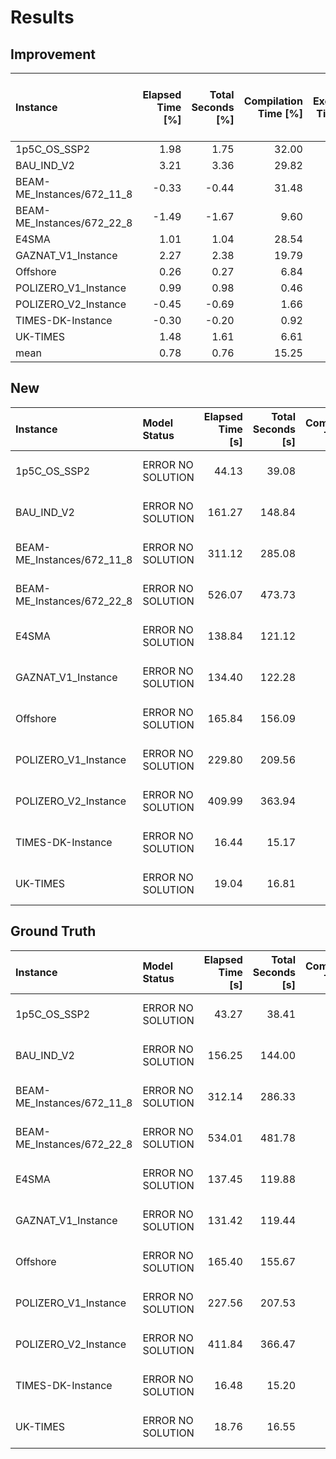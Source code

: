 # Results

## Improvement
| Instance                   |   Elapsed Time [%] |   Total Seconds [%] |   Compilation Time [%] |   Execution Time [%] |   Generation Time [%] |   Solver Time [%] |   Startup Time [%] |   Closedown Time [%] |   Highwater RSS [%] |   Highwater VSS [%] |   # Rows [%] |   # Columns [%] |   # Non Zeros [%] |   # Non Zeros per s [%] |
|:---------------------------|-------------------:|--------------------:|-----------------------:|---------------------:|----------------------:|------------------:|-------------------:|---------------------:|--------------------:|--------------------:|-------------:|----------------:|------------------:|------------------------:|
| 1p5C_OS_SSP2               |               1.98 |                1.75 |                  32.00 |                 0.80 |                  2.05 |               nan |               6.67 |                  nan |                0.65 |                1.30 |         0.00 |            0.00 |              0.00 |                   -2.01 |
| BAU_IND_V2                 |               3.21 |                3.36 |                  29.82 |                 2.89 |                  3.37 |               nan |               0.00 |                  nan |                0.22 |                0.00 |         0.00 |            0.00 |              0.00 |                   -3.26 |
| BEAM-ME_Instances/672_11_8 |              -0.33 |               -0.44 |                  31.48 |                -0.50 |                  1.04 |               nan |               0.00 |                  nan |                0.00 |                0.00 |         0.00 |            0.00 |              0.00 |                   -1.03 |
| BEAM-ME_Instances/672_22_8 |              -1.49 |               -1.67 |                   9.60 |                -1.69 |                  0.48 |               nan |             nan    |                  nan |                0.00 |                0.00 |         0.00 |            0.00 |              0.00 |                   -0.48 |
| E4SMA                      |               1.01 |                1.04 |                  28.54 |                 0.69 |                  1.58 |               nan |               6.67 |                  nan |                0.00 |                0.17 |         0.00 |            0.00 |              0.00 |                   -1.55 |
| GAZNAT_V1_Instance         |               2.27 |                2.38 |                  19.79 |                 1.99 |                  1.88 |               nan |             inf    |                  nan |               -0.27 |               -0.27 |         0.00 |            0.00 |              0.00 |                   -1.85 |
| Offshore                   |               0.26 |                0.27 |                   6.84 |                 0.25 |                 -0.03 |               nan |               6.67 |                  nan |                0.00 |                0.00 |         0.00 |            0.00 |              0.00 |                    0.03 |
| POLIZERO_V1_Instance       |               0.99 |                0.98 |                   0.46 |                 0.99 |                  0.92 |               nan |             nan    |                  nan |                0.40 |                0.40 |         0.00 |            0.00 |              0.00 |                   -0.91 |
| POLIZERO_V2_Instance       |              -0.45 |               -0.69 |                   1.66 |                -0.71 |                 -1.68 |               nan |              -6.25 |                  nan |               -0.07 |                0.00 |         0.00 |            0.00 |              0.00 |                    1.71 |
| TIMES-DK-Instance          |              -0.30 |               -0.20 |                   0.92 |                -0.34 |                  0.82 |               nan |              -6.25 |                  nan |                1.49 |                0.00 |         0.00 |            0.00 |              0.00 |                   -0.81 |
| UK-TIMES                   |               1.48 |                1.61 |                   6.61 |                 1.37 |                  1.32 |               nan |             inf    |                  nan |                0.00 |                0.00 |         0.00 |            0.00 |              0.00 |                   -1.30 |
| mean                       |               0.78 |                0.76 |                  15.25 |                 0.52 |                  1.07 |               nan |             inf    |                  nan |                0.22 |                0.15 |         0.00 |            0.00 |              0.00 |                   -1.04 |
## New
| Instance                   | Model Status      |   Elapsed Time [s] |   Total Seconds [s] |   Compilation Time [s] |   Execution Time [s] |   Generation Time [s] |   Solver Time [s] |   Startup Time [s] |   Closedown Time [s] |   Highwater RSS [GB] |   Highwater VSS [GB] |     # Rows |   # Columns |   # Non Zeros |   # Non Zeros per s | RHS [min, max]       | Bound [min, max]     | Matrix [min, max]    |
|:---------------------------|:------------------|-------------------:|--------------------:|-----------------------:|---------------------:|----------------------:|------------------:|-------------------:|---------------------:|---------------------:|---------------------:|-----------:|------------:|--------------:|--------------------:|:---------------------|:---------------------|:---------------------|
| 1p5C_OS_SSP2               | ERROR NO SOLUTION |              44.13 |               39.08 |                   1.55 |                37.52 |                 13.25 |               nan |               0.02 |                 0.00 |                 1.56 |                 1.56 |    624,436 |     863,666 |     4,650,991 |          351,018.19 | 9.222E-05, 3.258E+06 | 7.001E-06, 6.612E+07 | 6.977E-09, 2.535E+06 |
| BAU_IND_V2                 | ERROR NO SOLUTION |             161.27 |              148.84 |                   3.27 |               145.56 |                115.11 |               nan |               0.02 |                 0.00 |                 4.56 |                 4.56 |  6,750,106 |   6,399,364 |    40,479,629 |          351,660.40 | 1.566E-14, 2.285E+05 | 3.516E-09, 5.000E+04 | 1.623E-07, 3.352E+06 |
| BEAM-ME_Instances/672_11_8 | ERROR NO SOLUTION |             311.12 |              285.08 |                   0.78 |               284.28 |                245.23 |               nan |               0.02 |                 0.00 |                11.58 |                11.63 | 21,108,711 |  15,111,159 |   124,095,043 |          506,027.07 | 4.097E-06, 5.940E+05 | 2.680E-02, 2.676E+05 | 1.882E-04, 1.663E+04 |
| BEAM-ME_Instances/672_22_8 | ERROR NO SOLUTION |             526.07 |              473.73 |                   1.06 |               472.67 |                431.12 |               nan |               0.00 |                 0.00 |                20.56 |                20.66 | 37,645,140 |  27,331,345 |   218,532,379 |          506,888.67 | 1.405E-06, 5.940E+05 | 8.298E-03, 2.676E+05 | 2.675E-04, 1.663E+04 |
| E4SMA                      | ERROR NO SOLUTION |             138.84 |              121.12 |                   1.97 |               119.14 |                 55.34 |               nan |               0.02 |                 0.00 |                 5.93 |                 5.95 |  4,229,763 |   4,437,740 |    32,382,036 |          585,104.73 | 7.402E-16, 4.407E+06 | 9.557E-06, 1.000E+09 | 1.258E-09, 1.610E+06 |
| GAZNAT_V1_Instance         | ERROR NO SOLUTION |             134.40 |              122.28 |                   3.03 |               119.23 |                 93.00 |               nan |               0.01 |                 0.00 |                 3.69 |                 3.69 |  5,336,684 |   4,555,729 |    34,188,921 |          367,622.81 | 1.566E-14, 2.291E+05 | 3.516E-09, 3.000E+06 | 1.623E-07, 3.352E+06 |
| Offshore                   | ERROR NO SOLUTION |             165.84 |              156.09 |                   0.48 |               155.59 |                110.66 |               nan |               0.02 |                 0.00 |                 2.42 |                 2.42 |  3,326,614 |   2,091,377 |    13,911,856 |          125,721.66 | 1.000E+00, 6.000E+03 | NA, NA               | 2.546E-05, 2.735E+06 |
| POLIZERO_V1_Instance       | ERROR NO SOLUTION |             229.80 |              209.56 |                   3.27 |               206.30 |                113.22 |               nan |               0.00 |                 0.00 |                 7.59 |                 7.62 |  5,640,942 |   6,991,820 |    48,190,465 |          425,643.14 | 7.918E-19, 5.440E+05 | 3.837E-19, 1.000E+07 | 7.309E-08, 4.178E+06 |
| POLIZERO_V2_Instance       | ERROR NO SOLUTION |             409.99 |              363.94 |                   2.94 |               360.98 |                184.47 |               nan |               0.01 |                 0.00 |                13.67 |                13.73 | 10,540,301 |  13,847,195 |    69,064,648 |          374,397.04 | 1.918E-18, 8.825E+06 | 1.823E-19, 2.919E+07 | 9.620E-19, 2.269E+06 |
| TIMES-DK-Instance          | ERROR NO SOLUTION |              16.44 |               15.17 |                   1.75 |                13.41 |                  7.77 |               nan |               0.01 |                 0.00 |                 0.68 |                 0.67 |    867,042 |   1,031,037 |     4,740,351 |          610,398.02 | 3.577E-08, 7.453E+04 | 4.606E-05, 4.500E+04 | 1.909E-09, 4.282E+06 |
| UK-TIMES                   | ERROR NO SOLUTION |              19.04 |               16.81 |                   0.48 |                16.31 |                 10.75 |               nan |               0.02 |                 0.00 |                 0.87 |                 0.87 |    875,780 |     932,609 |     6,883,510 |          640,326.51 | 4.659E-05, 6.697E+05 | 6.000E-04, 5.867E+05 | 2.793E-11, 3.746E+05 |
## Ground Truth
| Instance                   | Model Status      |   Elapsed Time [s] |   Total Seconds [s] |   Compilation Time [s] |   Execution Time [s] |   Generation Time [s] |   Solver Time [s] |   Startup Time [s] |   Closedown Time [s] |   Highwater RSS [GB] |   Highwater VSS [GB] |     # Rows |   # Columns |   # Non Zeros |   # Non Zeros per s | RHS [min, max]       | Bound [min, max]     | Matrix [min, max]    |
|:---------------------------|:------------------|-------------------:|--------------------:|-----------------------:|---------------------:|----------------------:|------------------:|-------------------:|---------------------:|---------------------:|---------------------:|-----------:|------------:|--------------:|--------------------:|:---------------------|:---------------------|:---------------------|
| 1p5C_OS_SSP2               | ERROR NO SOLUTION |              43.27 |               38.41 |                   1.17 |                37.22 |                 12.98 |               nan |               0.01 |                 0.00 |                 1.55 |                 1.54 |    624,436 |     863,666 |     4,650,991 |          358,209.41 | 9.222E-05, 3.258E+06 | 7.001E-06, 6.612E+07 | 6.977E-09, 2.535E+06 |
| BAU_IND_V2                 | ERROR NO SOLUTION |             156.25 |              144.00 |                   2.52 |               141.47 |                111.36 |               nan |               0.02 |                 0.00 |                 4.55 |                 4.56 |  6,750,106 |   6,399,364 |    40,479,629 |          363,505.68 | 1.566E-14, 2.285E+05 | 3.516E-09, 5.000E+04 | 1.623E-07, 3.352E+06 |
| BEAM-ME_Instances/672_11_8 | ERROR NO SOLUTION |             312.14 |              286.33 |                   0.59 |               285.72 |                242.70 |               nan |               0.02 |                 0.00 |                11.58 |                11.63 | 21,108,711 |  15,111,159 |   124,095,043 |          511,304.12 | 4.097E-06, 5.940E+05 | 2.680E-02, 2.676E+05 | 1.882E-04, 1.663E+04 |
| BEAM-ME_Instances/672_22_8 | ERROR NO SOLUTION |             534.01 |              481.78 |                   0.97 |               480.81 |                429.05 |               nan |               0.00 |                 0.00 |                20.56 |                20.66 | 37,645,140 |  27,331,345 |   218,532,379 |          509,343.68 | 1.405E-06, 5.940E+05 | 8.298E-03, 2.676E+05 | 2.675E-04, 1.663E+04 |
| E4SMA                      | ERROR NO SOLUTION |             137.45 |              119.88 |                   1.53 |               118.33 |                 54.48 |               nan |               0.01 |                 0.00 |                 5.93 |                 5.94 |  4,229,763 |   4,437,740 |    32,382,036 |          594,340.28 | 7.402E-16, 4.407E+06 | 9.557E-06, 1.000E+09 | 1.258E-09, 1.610E+06 |
| GAZNAT_V1_Instance         | ERROR NO SOLUTION |             131.42 |              119.44 |                   2.53 |               116.91 |                 91.28 |               nan |               0.00 |                 0.00 |                 3.70 |                 3.70 |  5,336,684 |   4,555,729 |    34,188,921 |          374,545.86 | 1.566E-14, 2.291E+05 | 3.516E-09, 3.000E+06 | 1.623E-07, 3.352E+06 |
| Offshore                   | ERROR NO SOLUTION |             165.40 |              155.67 |                   0.45 |               155.20 |                110.69 |               nan |               0.01 |                 0.00 |                 2.42 |                 2.42 |  3,326,614 |   2,091,377 |    13,911,856 |          125,686.45 | 1.000E+00, 6.000E+03 | NA, NA               | 2.546E-05, 2.735E+06 |
| POLIZERO_V1_Instance       | ERROR NO SOLUTION |             227.56 |              207.53 |                   3.25 |               204.28 |                112.19 |               nan |               0.00 |                 0.00 |                 7.56 |                 7.59 |  5,640,942 |   6,991,820 |    48,190,465 |          429,554.81 | 7.918E-19, 5.440E+05 | 3.837E-19, 1.000E+07 | 7.309E-08, 4.178E+06 |
| POLIZERO_V2_Instance       | ERROR NO SOLUTION |             411.84 |              366.47 |                   2.89 |               363.56 |                187.62 |               nan |               0.02 |                 0.00 |                13.68 |                13.73 | 10,540,301 |  13,847,195 |    69,064,648 |          368,099.39 | 1.918E-18, 8.825E+06 | 1.823E-19, 2.919E+07 | 9.620E-19, 2.269E+06 |
| TIMES-DK-Instance          | ERROR NO SOLUTION |              16.48 |               15.20 |                   1.73 |                13.45 |                  7.70 |               nan |               0.02 |                 0.00 |                 0.67 |                 0.67 |    867,042 |   1,031,037 |     4,740,351 |          615,390.24 | 3.577E-08, 7.453E+04 | 4.606E-05, 4.500E+04 | 1.909E-09, 4.282E+06 |
| UK-TIMES                   | ERROR NO SOLUTION |              18.76 |               16.55 |                   0.45 |                16.09 |                 10.61 |               nan |               0.00 |                 0.00 |                 0.87 |                 0.87 |    875,780 |     932,609 |     6,883,510 |          648,775.68 | 4.659E-05, 6.697E+05 | 6.000E-04, 5.867E+05 | 2.793E-11, 3.746E+05 |